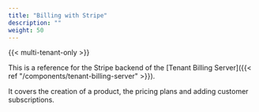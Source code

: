 ```yaml
---
title: "Billing with Stripe"
description: ""
weight: 50
---
```


{{< multi-tenant-only >}}

This is a reference for the Stripe backend of the [Tenant Billing Server]({{< ref "/components/tenant-billing-server" >}}).

It covers the creation of a product, the pricing plans and adding customer subscriptions.
